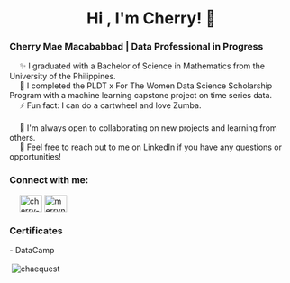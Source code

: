 <h1 align="center">Hi , I'm Cherry! 👋 <br> </h1>


<h3 align="left">Cherry Mae Macababbad | Data Professional in Progress </h3>
&emsp; ✨ I graduated with a Bachelor of Science in Mathematics from the University of the Philippines. <br> 
&emsp; 👋 I completed the PLDT x For The Women Data Science Scholarship Program with a machine learning capstone project on time series data. <br>
&emsp; ⚡ Fun fact: I can do a cartwheel and love Zumba. <br>
<br>
&emsp; 🌱 I'm always open to collaborating on new projects and learning from others. <br>
&emsp; 🔭 Feel free to reach out to me on LinkedIn if you have any questions or opportunities! <br>
 
<h3 align="left">Connect with me:</h3>
<p align="left"> &emsp;
<a href="https://linkedin.com/in/cherry-mae-macababbad" target="blank"><img align="center" src="https://raw.githubusercontent.com/rahuldkjain/github-profile-readme-generator/master/src/images/icons/Social/linked-in-alt.svg" alt="cherry-mae-macababbad" height="30" width="40" /></a>
<a href="https://www.hackerrank.com/merrynalysis" target="blank"><img align="center" src="https://raw.githubusercontent.com/rahuldkjain/github-profile-readme-generator/master/src/images/icons/Social/hackerrank.svg" alt="merrynalysis" height="30" width="40" /></a>
</p>



<h3 align="left">Certificates </h3>
- DataCamp 

<p>&nbsp;<img align="center" src="https://github-readme-stats.vercel.app/api?username=chaequest&show_icons=true&locale=en" alt="chaequest" /></p>
  
<!--
**macababbadcherry/macababbadcherry** is a ✨ _special_ ✨ repository because its `README.md` (this file) appears on your GitHub profile.

Here are some ideas to get you started:

- 🔭 I’m currently working on ...
- 🌱 I’m currently learning ...
- 👯 I’m looking to collaborate on ...
- 🤔 I’m looking for help with ...
- 💬 Ask me about ...
- 📫 How to reach me: ...
- 😄 Pronouns: ...
- ⚡ Fun fact: ...
-->
